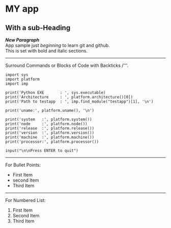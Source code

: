 # MY app

With a sub-Heading
---

***New Paragraph***  
App sample just *beginning* to learn git and github.  
This is set with bold and italic sections.

---

Surround Commands or Blocks of Code with Backticks /'''.

```
import sys
import platform
import imp

print('Python EXE       : ', sys.executable)
print('Architecture     : ', platform.architecture()[0])
print('Path to testapp  : ', imp.find_module("testapp")[1], '\n')

print('uname:', platform.uname(), '\n')

print('system   :', platform.system())
print('node     :', platform.node())
print('release  :', platform.release())
print('version  :', platform.version())
print('machine  :', platform.machine())
print('processor:', platform.processor())

input("\n\nPress ENTER to quit")
```

---

For Bullet Points:

* First Item
* second Item
* Third Item

---

For Numbered List:

1. First Item
2. Second Item
3. Third Item
